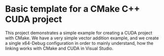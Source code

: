 # Basic template for a CMake C++ CUDA project

This project demonstrates a simple example for creating a CUDA project with CMake. We have a very simple 
vector addition example, and we create a single x64-Debug configuration in order to mainly understand, 
how the linking works with CMake and CUDA in Visual Studio.
